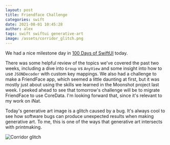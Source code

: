 ```yaml
---
layout: post
title: Friendface Challenge
categories: swift
date: 2021-08-01 10:45:28
author: alex
tags: swift swiftui generative-art
image: /assets/corridor_glitch.png
---
```


We had a nice milestone day in [100 Days of SwiftUI](https://www.hackingwithswift.com/100/swiftui) today. 

There was some helpful review of the topics we've covered the past two weeks, including a dive into `Group` vs `AnyView` and some insight into how to use `JSONDecoder` with custom key mappings. We also had a challenge to make a FriendFace app, which seemed a little daunting at first, but it was mostly just about using the skills we learned in the Moonshot project last week. I peeked ahead to see that tomorrow's challenge will be to migrate FriendFace to use CoreData. I'm looking forward that, since it's relevant to my work on iNat.

Today's generative art image is a glitch caused by a bug. It's always cool to see how software bugs can produce unexpected results when making generative art. To me, this is one of the ways that generative art intersects with printmaking.

![Corridor glitch](/assets/corridor_glitch.png)
